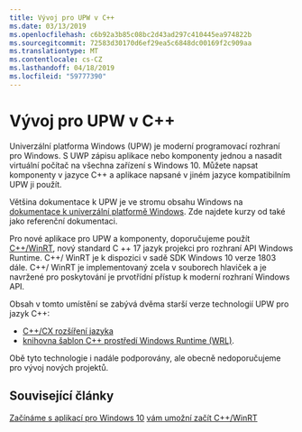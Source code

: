 ```yaml
---
title: Vývoj pro UPW v C++
ms.date: 03/13/2019
ms.openlocfilehash: c6b92a3b85c08bc2d43ad297c410445ea974822b
ms.sourcegitcommit: 72583d30170d6ef29ea5c6848dc00169f2c909aa
ms.translationtype: MT
ms.contentlocale: cs-CZ
ms.lasthandoff: 04/18/2019
ms.locfileid: "59777390"
---
```

# <a name="uwp-development-with-c"></a>Vývoj pro UPW v C++

Univerzální platforma Windows (UPW) je moderní programovací rozhraní pro Windows. S UWP zápisu aplikace nebo komponenty jednou a nasadit virtuální počítač na všechna zařízení s Windows 10. Můžete napsat komponenty v jazyce C++ a aplikace napsané v jiném jazyce kompatibilním UPW ji použít.

Většina dokumentace k UPW je ve stromu obsahu Windows na [dokumentace k univerzální platformě Windows](/windows/uwp/). Zde najdete kurzy od také jako referenční dokumentaci. 

Pro nové aplikace pro UPW a komponenty, doporučujeme použít [ C++/WinRT](/windows/uwp/cpp-and-winrt-apis/), nový standard C ++ 17 jazyk projekci pro rozhraní API Windows Runtime. C++/ WinRT je k dispozici v sadě SDK Windows 10 verze 1803 dále. C++/ WinRT je implementovaný zcela v souborech hlaviček a je navržené pro poskytování je prvotřídní přístup k moderní rozhraní Windows API.

Obsah v tomto umístění se zabývá dvěma starší verze technologií UPW pro jazyk C++:

- [ C++/CX rozšíření jazyka](visual-c-language-reference-c-cx.md)
- [knihovna šablon C++ prostředí Windows Runtime (WRL)](../windows/windows-runtime-cpp-template-library-wrl.md).

Obě tyto technologie i nadále podporovány, ale obecně nedoporučujeme pro vývoj nových projektů.

## <a name="related-articles"></a>Související články
[Začínáme s aplikací pro Windows 10](/windows/uwp/get-started/)
[vám umožní začít C++/WinRT](/windows/uwp/cpp-and-winrt-apis/get-started)
